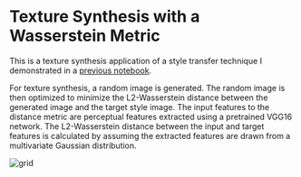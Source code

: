 # Texture Synthesis with a Wasserstein Metric

This is a texture synthesis application of a style transfer technique I demonstrated in a [previous notebook](https://github.com/kheyer/ML-DL-Projects/tree/master/Wasserstein%20Style%20Transfer).

For texture synthesis, a random image is generated. The random image is then optimized to minimize the L2-Wasserstein distance between 
the generated image and the target style image. The input features to the distance metric are perceptual features extracted 
using a pretrained VGG16 network. The L2-Wasserstein distance between the input and target features is calculated by assuming the 
extracted features are drawn from a multivariate Gaussian distribution.

![grid](https://github.com/kheyer/ML-DL-Projects/blob/master/Wasserstein%20Texture%20Synthesis/Media/grid.png)
